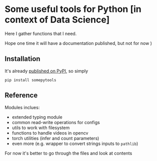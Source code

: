 # Some useful tools for Python [in context of Data Science]

Here I gather functions that I need.

Hope one time it will have a documentation published, but not for now )

## Installation

It's already [published on PyPI](https://pypi.org/project/somepytools/), so
simply

`pip install somepytools`

## Reference

Modules inclues:

- extended typing module
- common read-write operations for configs
- utils to work with filesystem
- functions to handle videos in opencv
- torch utilities (infer and count parameters)
- even more (e.g. wrapper to convert strings inputs to `pathlib`)

For now it's better to go through the files and look at contents
